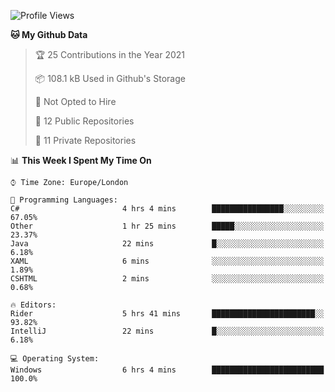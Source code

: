 <!--START_SECTION:waka-->
![Profile Views](http://img.shields.io/badge/Profile%20Views-0-blue)

**🐱 My Github Data** 

> 🏆 25 Contributions in the Year 2021
 > 
> 📦 108.1 kB Used in Github's Storage 
 > 
> 🚫 Not Opted to Hire
 > 
> 📜 12 Public Repositories 
 > 
> 🔑 11 Private Repositories  
 > 
📊 **This Week I Spent My Time On** 

```text
⌚︎ Time Zone: Europe/London

💬 Programming Languages: 
C#                       4 hrs 4 mins        ████████████████░░░░░░░░░   67.05% 
Other                    1 hr 25 mins        █████░░░░░░░░░░░░░░░░░░░░   23.37% 
Java                     22 mins             █░░░░░░░░░░░░░░░░░░░░░░░░   6.18% 
XAML                     6 mins              ░░░░░░░░░░░░░░░░░░░░░░░░░   1.89% 
CSHTML                   2 mins              ░░░░░░░░░░░░░░░░░░░░░░░░░   0.68%

🔥 Editors: 
Rider                    5 hrs 41 mins       ███████████████████████░░   93.82% 
IntelliJ                 22 mins             █░░░░░░░░░░░░░░░░░░░░░░░░   6.18%

💻 Operating System: 
Windows                  6 hrs 4 mins        █████████████████████████   100.0%

```


<!--END_SECTION:waka-->